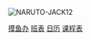 ![NARUTO-JACK12](favicon.ico)



[摸鱼办](https://naruto-jack12.github.io/moyu) [班表](https://naruto-jack12.github.io/ys) [日历](chttps://naruto-jack12.github.io/alendar) [课程表](https://naruto-jack12.github.io/timetable)
